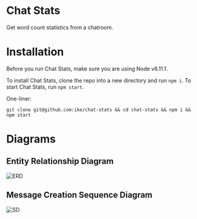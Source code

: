 # Chat Stats
Get word count statistics from a chatroom.

# Installation
Before you run Chat Stats, make sure you are using Node v6.11.1.

To install Chat Stats, clone the repo into a new directory and run `npm i`. To start Chat Stats, run `npm start`.

One-liner:

```
git clone git@github.com:ike/chat-stats && cd chat-stats && npm i && npm start
```

# Diagrams

## Entity Relationship Diagram

![ERD](https://dl.dropboxusercontent.com/s/krbnwzd5jeu2jo9/Model__Data%20Model1__ERDDiagram1_1.jpg)

## Message Creation Sequence Diagram
![SD](https://dl.dropboxusercontent.com/s/0cn56jb4xxow3k0/Model__Collaboration1__Interaction1__Message%20Creation_2.jpg)
